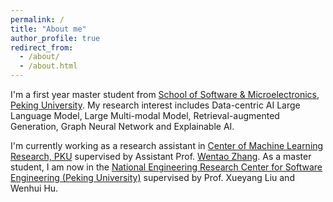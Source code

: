 ```yaml
---
permalink: /
title: "About me"
author_profile: true
redirect_from: 
  - /about/
  - /about.html
---
```


I'm a first year master student from [School of Software & Microelectronics](https://www.ss.pku.edu.cn), [Peking University](https://www.pku.edu.cn/). My research interest includes Data-centric AI Large Language Model, Large Multi-modal Model, Retrieval-augmented Generation, Graph Neural Network and Explainable AI.

I'm currently working as a research assistant in [Center of Machine Learning Research, PKU](https://cmlr.pku.edu.cn/People/Faculty/5ce37bd8e3244030ae3f34e01d23e761.htm) supervised by Assistant Prof. [Wentao Zhang](https://zwt233.github.io). As a master student, I am now in the [National Engineering Research Center for Software Engineering (Peking University)](https://se.pku.edu.cn) supervised by Prof. Xueyang Liu and Wenhui Hu.
